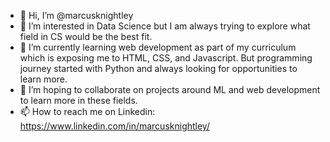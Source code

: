 - 👋 Hi, I’m @marcusknightley
- 👀 I’m interested in Data Science but I am always trying to explore what field in CS would be the best fit.
- 🌱 I’m currently learning web development as part of my curriculum which is exposing me to HTML, CSS, and Javascript. 
     But programming journey started with Python and always looking for opportunities to learn more. 
- 💞️ I’m hoping to collaborate on projects around ML and web development to learn more in these fields.  
- 📫 How to reach me on Linkedin: https://www.linkedin.com/in/marcusknightley/

<!---
marcusknightley/marcusknightley is a ✨ special ✨ repository because its `README.md` (this file) appears on your GitHub profile.
You can click the Preview link to take a look at your changes.
--->
